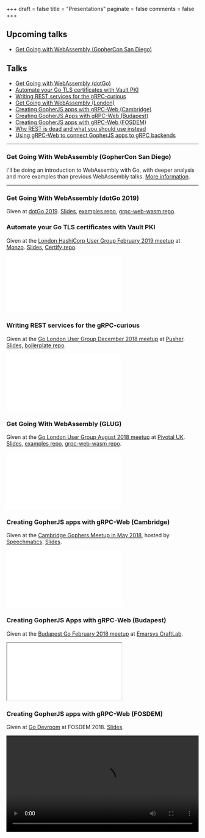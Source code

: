 +++
draft = false
title = "Presentations"
paginate = false
comments = false
+++

## Upcoming talks

- [Get Going with WebAssembly (GopherCon San Diego)](#webassembly-gophercon)

## Talks

- [Get Going with WebAssembly (dotGo)](#webassembly-dotgo)
- [Automate your Go TLS certificates with Vault PKI](#certify)
- [Writing REST services for the gRPC-curious](#gateway)
- [Get Going with WebAssembly (London)](#webassembly-london)
- [Creating GopherJS apps with gRPC-Web (Cambridge)](#grpcweb-cambridge)
- [Creating GopherJS Apps with gRPC-Web (Budapest)](#grpcweb-budapest)
- [Creating GopherJS apps with gRPC-Web (FOSDEM)](#grpcweb-fosdem)
- [Why REST is dead and what you should use instead](#rest)
- [Using gRPC-Web to connect GopherJS apps to gRPC backends](#grpcweb-london)

---

### Get Going With WebAssembly (GopherCon San Diego) <a name="webassembly-gophercon"></a>

I'll be doing an introduction to WebAssembly with Go, with deeper analysis and
more examples than previous WebAssembly talks.
[More information]([https://www.gophercon.com/agenda/speakers/435214).

---

### Get Going With WebAssembly (dotGo 2019) <a name="webassembly-dotgo"></a>

Given at [dotGo 2019](https://2019.dotgo.eu).
[Slides](https://talks.godoc.org/github.com/johanbrandhorst/presentations/wasm/wasm.slide),
[examples repo](https://github.com/johanbrandhorst/wasm-experiments),
[grpc-web-wasm repo](https://github.com/johanbrandhorst/grpcweb-wasm-example).

<!--<div class="wrap">
    <iframe src="//www.youtube.com/embed/iTrx0BbUXI4" frameborder="0" allow="accelerometer; autoplay; encrypted-media; gyroscope; picture-in-picture" allowfullscreen></iframe>
</div>-->

### Automate your Go TLS certificates with Vault PKI <a name="certify"></a>

Given at the [London HashiCorp User Group February 2019 meetup](https://www.meetup.com/London-HashiCorp-User-Group/events/258184914/)
at [Monzo](https://monzo.com/).
[Slides](https://talks.godoc.org/github.com/johanbrandhorst/presentations/certify/certify.slide),
[Certify repo](https://github.com/johanbrandhorst/certify).

<div class="wrap">
    <iframe src="//www.youtube.com/embed/4We8yg9yefA" frameborder="0" allow="accelerometer; autoplay; encrypted-media; gyroscope; picture-in-picture" allowfullscreen></iframe>
</div>

### Writing REST services for the gRPC-curious <a name="gateway"></a>

Given at the [Go London User Group December 2018 meetup](https://www.meetup.com/Go-London-User-Group/events/256927219/)
at [Pusher](https://pusher.com/).
[Slides](https://talks.godoc.org/github.com/johanbrandhorst/presentations/gateway/gateway.slide),
[boilerplate repo](https://github.com/johanbrandhorst/grpc-gateway-boilerplate).

<div class="wrap">
    <iframe src="//www.youtube.com/embed/qFLJEgbTKaU" frameborder="0" allow="accelerometer; autoplay; encrypted-media; gyroscope; picture-in-picture" allowfullscreen></iframe>
</div>

### Get Going With WebAssembly (GLUG) <a name="webassembly-london"></a>

Given at the [Go London User Group August 2018 meetup](https://www.meetup.com/Go-London-User-Group/events/253558750/)
at [Pivotal UK](https://pivotal.io/).
[Slides](https://talks.godoc.org/github.com/johanbrandhorst/presentations/wasm-lightning/wasm.slide),
[examples repo](https://github.com/johanbrandhorst/wasm-experiments),
[grpc-web-wasm repo](https://github.com/johanbrandhorst/grpcweb-wasm-example).

<div class="wrap">
    <iframe src="//www.youtube.com/embed/iTrx0BbUXI4" frameborder="0" allow="accelerometer; autoplay; encrypted-media; gyroscope; picture-in-picture" allowfullscreen></iframe>
</div>

### Creating GopherJS apps with gRPC-Web (Cambridge) <a name="grpcweb-cambridge"></a>

Given at the [Cambridge Gophers Meetup in May 2018](https://www.meetup.com/Cambridge-Gophers/events/249735338/),
hosted by [Speechmatics](https://www.speechmatics.com/).
[Slides](https://talks.godoc.org/github.com/johanbrandhorst/presentations/cambridge/grpcweb.slide).

<div class="wrap">
    <iframe src="//www.youtube.com/embed/ITi6CkPv_78?start=58" frameborder="0" allow="accelerometer; autoplay; encrypted-media; gyroscope; picture-in-picture" allowfullscreen></iframe>
</div>

### Creating GopherJS Apps with gRPC-Web (Budapest)<a name="grpcweb-budapest"></a>

Given at the [Budapest Go February 2018 meetup](https://www.meetup.com/go-budapest/events/247047261/)
at [Emarsys CraftLab](http://craftlab.hu/).

<div class="wrap">
    <iframe src="//talks.godoc.org/github.com/johanbrandhorst/presentations/budapest/grpcweb.slide"></iframe>
</div>

### Creating GopherJS apps with gRPC-Web (FOSDEM) <a name="grpcweb-fosdem"></a>

Given at [Go Devroom](https://fosdem.org/2018/schedule/event/gopherjs/) at FOSDEM 2018.
[Slides](https://talks.godoc.org/github.com/johanbrandhorst/presentations/fosdem/grpcweb.slide).

<video src="//video.fosdem.org/2018/H.1308%20(Rolin)/gopherjs.webm" width="100%" preload="metadata" controls/>

### Why REST is dead and what you should use instead <a name="rest"></a>

Given at the [Basingstoke Tech Scene October 2017 meetup](https://www.meetup.com/thebasingstoketechscene/events/243852909/)
at [Desklodge Basingstoke](https://desklodge.com/welcometodesklodgebasingstoke/).

<div class="wrap">
    <iframe src="//talks.godoc.org/github.com/johanbrandhorst/presentations/rest/rest.slide"></iframe>
</div>

### Using gRPC-Web to connect GopherJS apps to gRPC backends <a name="grpcweb-london"></a>

Given at the [Go London User Group September 2017 meetup](https://www.meetup.com/Go-London-User-Group/events/243176499/)
at [Skillsmatter | CodeNode](https://skillsmatter.com/contact-us).
[Recording](https://skillsmatter.com/skillscasts/10924-using-grpc-web-to-connect-gopherjs-apps-to-grpc-backends).

<div class="wrap">
    <iframe src="//talks.godoc.org/github.com/johanbrandhorst/grpcweb-presentation/grpcweb-lightning.slide"></iframe>
</div>
